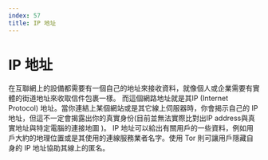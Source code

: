 ```yaml
---
index: 57
title: IP 地址
---
```

# IP 地址

在互聯網上的設備都需要有一個自己的地址來接收資料，就像個人或企業需要有實體的街道地址來收取信件包裹一樣。 而這個網路地址就是其IP (Internet Protocol) 地址。當你連結上某個網站或是其它線上伺服器時，你會揭示自己的 IP 地址，但這不一定會揭露出你的真實身份(目前並無法實際比對出IP address與真實地址與特定電腦的連接地圖 )。 IP 地址可以給出有關用戶的一些資料，例如用戶大約的地理位置或是其使用的連線服務業者名字。使用 Tor 則可讓用戶隱藏自身的 IP 地址協助其線上的匿名。 